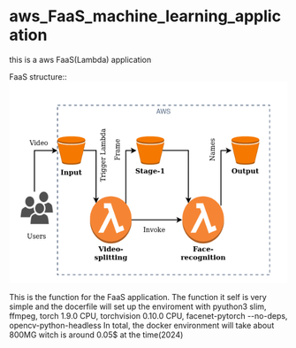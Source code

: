 # aws_FaaS_machine_learning_application
this is a aws FaaS(Lambda) application

FaaS structure::
![alt text](https://github.com/yunxxxx/aws_FaaS_machine_learning_application/blob/main/image.png)

This is the function for the FaaS application. The function it self is very simple and the docerfile will set up the enviroment with pyuthon3 slim, ffmpeg, torch 1.9.0 CPU, torchvision 0.10.0 CPU, facenet-pytorch --no-deps, opencv-python-headless
In total, the docker environment will take about 800MG witch is around 0.05$ at the time(2024)
